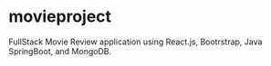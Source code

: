 # movieproject

FullStack Movie Review application using React.js, Bootrstrap, Java SpringBoot, and MongoDB.

